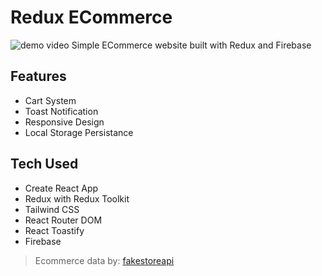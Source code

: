# Redux ECommerce
![demo video](public/redux_ecommerce.gif)
Simple ECommerce website built with Redux and Firebase

## Features
- Cart System
- Toast Notification
- Responsive Design
- Local Storage Persistance

## Tech Used
- Create React App
- Redux with Redux Toolkit
- Tailwind CSS
- React Router DOM
- React Toastify
- Firebase

> Ecommerce data by: [fakestoreapi](https://fakestoreapi.com/)
